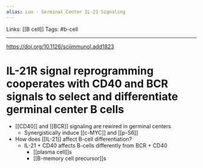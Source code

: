 ```yaml
---
alias: Luo - Germinal Center IL-21 Signaling
---
```


Links: [[B cell]]
Tags: #b-cell

---

https://doi.org/10.1126/sciimmunol.add1823

# IL-21R signal reprogramming cooperates with CD40 and BCR signals to select and differentiate germinal center B cells

- [[CD40]] and [[BCR]] signaling are rewired in germinal centers
	- Synergistically induce [[c-MYC]] and [[p-S6]]
- How does [[IL-21]] affect B-cell differentiation?
	- IL-21 + CD40 affects B-cells differently from BCR + CD40
		- [[plasma cell]]s
		- [[B-memory cell precursor]]s
